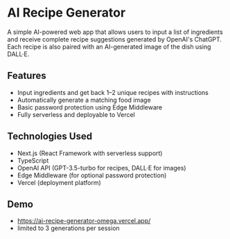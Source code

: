 # AI Recipe Generator

A simple AI-powered web app that allows users to input a list of ingredients and receive complete recipe suggestions generated by OpenAI's ChatGPT. Each recipe is also paired with an AI-generated image of the dish using DALL·E.

## Features

- Input ingredients and get back 1–2 unique recipes with instructions
- Automatically generate a matching food image
- Basic password protection using Edge Middleware
- Fully serverless and deployable to Vercel

## Technologies Used

- Next.js (React Framework with serverless support)
- TypeScript
- OpenAI API (GPT-3.5-turbo for recipes, DALL·E for images)
- Edge Middleware (for optional password protection)
- Vercel (deployment platform)

## Demo
- https://ai-recipe-generator-omega.vercel.app/
- limited to 3 generations per session